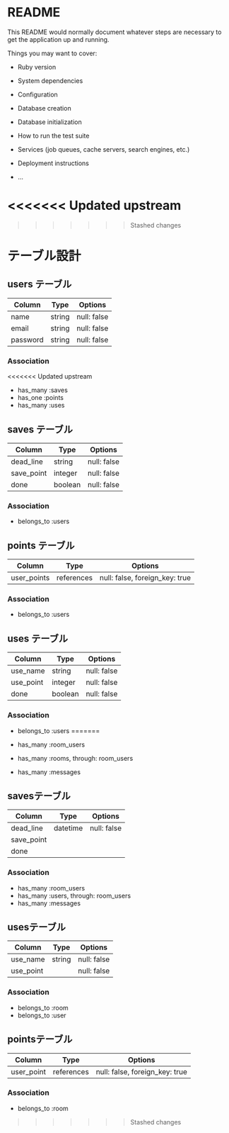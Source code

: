 # README

This README would normally document whatever steps are necessary to get the
application up and running.

Things you may want to cover:

* Ruby version

* System dependencies

* Configuration

* Database creation

* Database initialization

* How to run the test suite

* Services (job queues, cache servers, search engines, etc.)

* Deployment instructions

* ...

<<<<<<< Updated upstream
=======


>>>>>>> Stashed changes
# テーブル設計

## users テーブル

| Column   | Type   | Options     |
| -------- | ------ | ----------- |
| name     | string | null: false |
| email    | string | null: false |
| password | string | null: false |

### Association
<<<<<<< Updated upstream
-  has_many :saves
-  has_one  :points
-  has_many :uses

## saves テーブル

| Column      | Type        | Options     |
| ------      | ------      | ----------- |
| dead_line   | string      | null: false |
| save_point  | integer     | null: false |
| done        | boolean     | null: false |

### Association
-  belongs_to :users

## points テーブル

| Column        | Type       | Options                        |
| ------        | ---------- | ------------------------------ |
| user_points   | references | null: false, foreign_key: true |

### Association
-  belongs_to :users

## uses テーブル

| Column     | Type       | Options     |
| -------    | ---------- | ----------- |
| use_name   | string     | null: false |                  
| use_point  | integer    | null: false |            
| done       | boolean    | null: false |

### Association
- belongs_to :users
=======

- has_many :room_users
- has_many :rooms, through: room_users
- has_many :messages

##  savesテーブル

| Column      | Type     | Options     |
| ------      | ------   | ----------- |
| dead_line   | datetime | null: false |
| save_point  |          |                |
| done        |          |             |

### Association

- has_many :room_users
- has_many :users, through: room_users
- has_many :messages

##  usesテーブル

| Column          | Type       | Options                        |
| ------          | ---------- | ------------------------------ |
| use_name        | string     | null: false |
| use_point       |  | null: false |

### Association

- belongs_to :room
- belongs_to :user

##  pointsテーブル

| Column     | Type        | Options                        |
| -------    | ----------  | ------------------------------ |
| user_point | references  | null: false, foreign_key: true |

### Association

- belongs_to :room
>>>>>>> Stashed changes

